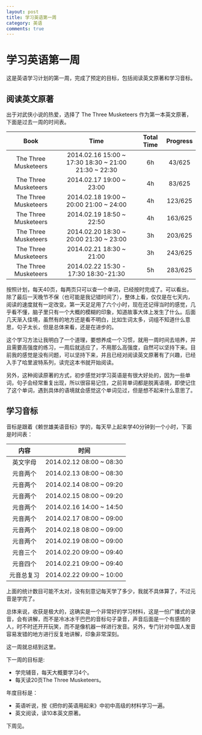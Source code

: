 ```yaml
---
layout: post
title: 学习英语第一周
category: 英语 
comments: true
---
```


# 学习英语第一周

这是英语学习计划的第一周，完成了预定的目标，包括阅读英文原著和学习音标。

## 阅读英文原著
出于对武侠小说的热爱，选择了 The Three Musketeers 作为第一本英文原著，下面是过去一周的时间表。

| Book |	Time | Total Time | Progress |  
|:----:|  :----:|  :----:|  :----:|  
|The Three Musketeers|	2014.02.16  15:00 ~ 17:30 18:30 ~ 21:00 21:30 ~ 22:30 | 	 6h |43/625|   
|The Three Musketeers|	2014.02.17  19:00 ~ 23:00 	 |4h	 |83/625|  
|The Three Musketeers|	2014.02.18  19:00 ~ 20:00 21:00 ~ 24:00  	 |4h|	123/625  |
|The Three Musketeers|	2014.02.19  18:50 ~  22:50|	 4h|	163/625|  
|The Three Musketeers|	2014.02.20  18:30 ~  20:00 21:30 ~ 23:00	 |3h|	203/625 | 
|The Three Musketeers|	2014.02.21  18:30 ~  21:00|	 3h	|243/625|  
|The Three Musketeers|	2014.02.22  15:30 - 17:30 18:30-21:30	 |5h|	283/625|  

按照计划，每天40页，每两页只可以查一个单词，已经按时完成了。可以看出，除了最后一天晚节不保（也可能是我记错时间了），整体上看，仅仅是在七天内，阅读的速度就有一定改变。第一天足足用了六个小时，现在还记得当时的感觉，几乎看不懂，脑子里只有一个大概的模糊的印象，知道故事大体上发生了什么。后面几天渐入佳境，虽然有的地方还是看不明白，比如生词太多，词组不知道什么意思，句子太长，但是总体来看，还是在进步的。



这个学习方法让我明白了一个道理，要想养成一个习惯，就用一周时间去培养，并且需要高强度的练习，一周后就适应了，不用那么高强度，自然可以坚持下来。目前我的感觉是没有问题，可以坚持下来，并且已经对阅读英文原著有了兴趣，已经入手了哈里波特系列，读完这本书就开始阅读。

另外，这种阅读原著的方式，初步感觉对学习英语是有很大好处的，因为一些单词，句子会经常重复出现，所以很容易记住，之前背单词都是脱离语境，即使记住了这个单词，遇到具体的语境就会感觉这个单词见过，但是想不起来什么意思了。

## 学习音标
音标是跟着《赖世雄美语音标》学的，每天早上起来学40分钟到一个小时，下面是时间表：

| 内容 | 时间 |
|:--:|:--:|
|英文字母|2014.02.12 08:00 ~ 08:30 |
| 元音两个 | 2014.02.13 08:00 ~ 08:30 |
| 元音两个 | 2014.02.14 08:00 ~ 09:20 |
| 元音两个 | 2014.02.15 08:00 ~ 09:20 |
| 元音两个 | 2014.02.16 14:00 ~ 14:50 |
| 元音两个 | 2014.02.17 08:00 ~ 09:00 |
| 元音两个 | 2014.02.18 08:00 ~ 09:00 |
| 元音两个 | 2014.02.19 08:00 ~ 09:00 |
| 元音三个 | 2014.02.20 09:00 ~ 09:40 |
| 元音四个 | 2014.02.21 09:00 ~ 09:40 |
| 元音总复习 | 2014.02.22 09:00 ~ 10:00 |

上面的统计数目可能不太对，没有刻意记每天学了多少，我就不具体算了，不过元音是学完了。

总体来说，收获是极大的，这确实是一个非常好的学习材料，这是一份广播式的录音，会有讲解，而不是冷冰冰干巴巴的音标句子录音，声音后面是一个有感情的人，时不时还开开玩笑，而不是像机器一样进行发音。另外，专门针对中国人发音容易发错的地方进行反复地讲解，印象非常深刻。

这一周就总结到这里。

下一周的目标是:

* 学完辅音，每天大概要学习4个。
* 每天读20页The Three Musketeers。

年度目标是：

 * 英语听说，按《把你的英语用起来》中初中高级的材料学习一遍。
 * 英文阅读，读10本英文原著。

下周见。
